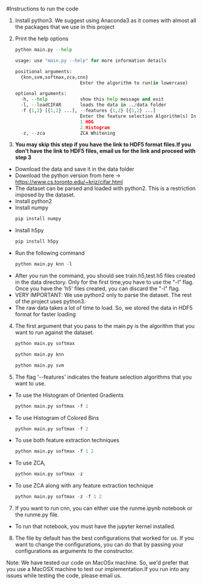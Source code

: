#Instructions to run the code
1. Install python3. We suggest using Anaconda3 as it comes with almost all the packages that we use in this project
2. Print the help options
	```python
	python main.py --help
	
	usage: use "main.py --help" for more information details
	
	positional arguments:
	  {knn,svm,softmax,zca,cnn}
	                        Enter the algorithm to run(in lowercase)
	
	optional arguments:
	  -h, --help            show this help message and exit
	  -l, --loadCIFAR       loads the data in ../data folder
	  -f {1,2} [{1,2} ...], --features {1,2} [{1,2} ...]
	                        Enter the feature selection Algorithm(s) Index of your choice
	                        1.HOG
	                        2.Histogram
	  -z, --zca             ZCA Whitening
	```
	
3. **You may skip this step if you have the link to HDF5 format files.If you don't have the link to HDF5 files, email us for the link and proceed with step 3**
  * Download the data and save it in the data folder
  * Download the python version from here -> https://www.cs.toronto.edu/~kriz/cifar.html
  * The dataset can be parsed and loaded with python2. This is a restriction imposed by the dataset.
  * Install python2
  * Install numpy 
	```python
	pip install numpy
	```
  * Install h5py 
	```python
	pip install h5py
	```
  * Run the following command
	```python
	python main.py knn -l
	```
  * After you run the command, you should see train.h5,test.h5 files created in the data directory. Only for the first time,you have to use the "-l" flag. Once you have the 'h5' files created, you can discard the "-l" flag. 
  * VERY IMPORTANT: We use python2 only to parse the dataset. The rest of the project uses python3.
  * The raw data takes a lot of time to load. So, we stored the data in HDF5 format for faster loading
4. The first argument that you pass to the main.py is the algorithm that you want to run against the dataset.
	```python
	python main.py softmax
	
	python main.py knn
	
	python main.py svm
	```
5. The flag '--features' indicates the feature selection algorithms that you want to use.
  * To use the Histogram of Oriented Gradients
	```python
 	python main.py softmax -f 1 
 	```
  * To use Histogram of Colored Bins
  	```python
  	python main.py softmax -f 2
  	```
  * To use both feature extraction techniques
  	```python
 	python main.py softmax -f 1 2
 	```
  * To use ZCA,
 	```python
 	python main.py softmax -z
 	```
  * To use ZCA along with any feature extraction technique
  	```python
	python main.py softmax -z -f 1 2
	```
7. If you want to run cnn, you can either use the runme.ipynb notebook or the runme.py file.
  * To run that notebook, you must have the jupyter kernel installed. 
8. The file by default has the best configurations that worked for us. If you want to change the configurations, you can do that by passing your configurations as arguments to the constructor.

 Note: We have tested our code on MacOSx machine. So, we'd prefer that you use a MacOSX machine to test our implementation.If you run into any issues while testing the code, please email us.
